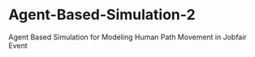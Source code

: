 # Agent-Based-Simulation-2
Agent Based Simulation for Modeling Human Path Movement in Jobfair Event
